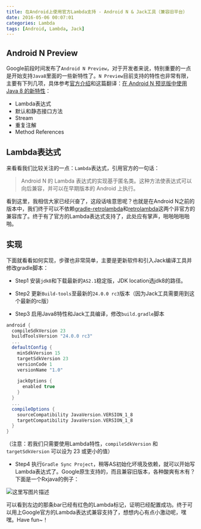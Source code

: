 ```yaml
---
title: 在Android上使用官方Lambda支持 - Android N & Jack工具（兼容旧平台）
date: 2016-05-06 00:07:01
categories: Lambda
tags: [Android, Lambda, Jack]
---
```


## Android N Preview
Google前段时间发布了`Android N Preview`，对于开发者来说，特别重要的一点是开始支持`Java8`里面的一些新特性了。`N Preview`目前支持的特性也非常有限，主要有下列几项，具体参考[官方介绍][1]和这篇翻译：[在 Android N 预览版中使用 Java 8 的新特性][2]：

- Lambda表达式
- 默认和静态接口方法
- Stream
- 重复注解
- Method References

## Lambda表达式
来看看我们比较关注的一点：`Lambda`表达式，引用官方的一句话：
>Android N 的 Lambda 表达式的实现基于匿名类。这种方法使表达式可以向后兼容，并可以在早期版本的 Android 上执行。

看到这里，我相信大家已经兴奋了，这段话啥意思呢？也就是在Android N之前的版本中，我们终于可以不依赖[gradle-retrolambda][3]和[retrolambda][4]这两个非官方的兼容库了。终于有了官方的Lambda表达式支持了，此处应有掌声，啪啪啪啪啪啪。


## 实现
下面就看看如何实现，步骤也非常简单，主要是更新软件和引入Jack编译工具并修改gradle脚本：

- Step1
安装`jdk8`和下载最新的`AS2.1`稳定版，JDK location选jdk8的路径。

- Step2
更新`Build-tools`至最新的`24.0.0 rc3`版本（因为Jack工具需要用到这个最新的rc版）

- Step3
启用Java8特性和Jack工具编译，修改`build.gradle`脚本
```gradle
android {
  compileSdkVersion 23
  buildToolsVersion "24.0.0 rc3"
  ...
  defaultConfig {
    minSdkVersion 15
    targetSdkVersion 23
    versionCode 1
    versionName "1.0"
        
    jackOptions {
      enabled true
    }
  }
  ...
  compileOptions {
    sourceCompatibility JavaVersion.VERSION_1_8
    targetCompatibility JavaVersion.VERSION_1_8
  }
}
```
（注意：若我们只需要使用Lambda特性，`compileSdkVersion` 和 `targetSdkVersion` 可以设为 23 或更小的值）

- Step4
执行`Gradle Sync Project`，稍等AS初始化坏境及依赖，就可以开始写Lambda表达式了。Google原生支持的，而且兼容旧版本，各种酸爽有木有？下面是一个Rxjava的例子：

![这里写图片描述](20160506000412638.png)

可以看到左边的那条bar已经有红色的Lambda标记，证明已经配置成功。终于可以用上Google官方的Lambda表达式兼容支持了，想想内心有点小激动呢，嘿嘿。Have fun~！

[1]: http://developer.android.com/intl/zh-cn/preview/j8-jack.html
[2]: http://blog.zhaiyifan.cn/2016/04/20/trans-java-8-in-android-n-preview/
[3]: https://github.com/evant/gradle-retrolambda
[4]: https://github.com/orfjackal/retrolambda